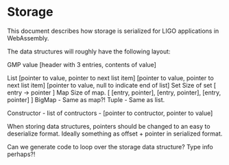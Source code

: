 Storage
===
This document describes how storage is serialized for LIGO applications in WebAssembly.

The data structures will roughly have the following layout:

GMP value
    [header with 3 entries, contents of value]

List
    [pointer to value, pointer to next list item]
    [pointer to value, pointer to next list item]
    [pointer to value, null to indicate end of list]
Set
    Size of set
    [
        entry -> pointer
    ]
Map
    Size of map.
    [
        [entry, pointer],
        [entry, pointer],
        [entry, pointer]
    ]
BigMap
    - Same as map?!
Tuple
    - Same as list.

Constructor
    - list of contructors
    - [pointer to contructor, pointer to value]

When storing data structures, pointers should be changed to an easy to deserialize format. Ideally something as offset + pointer in serialized format. 

Can we generate code to loop over the storage data structure? Type info perhaps?!